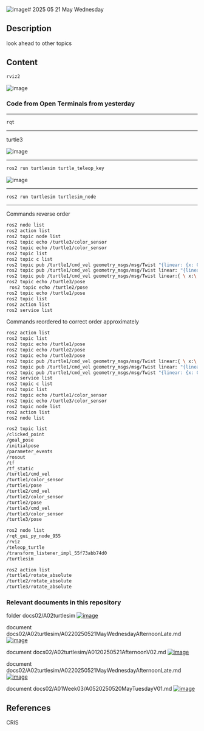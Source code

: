 ![image](https://github.com/user-attachments/assets/b6da2204-ea68-4807-8f4c-141f9eaf2e77)# 2025 05 21 May Wednesday

## Description

look ahead to other topics

## Content

```bash
rviz2
```

![image](https://github.com/user-attachments/assets/ab427e73-a970-4525-92e8-ee2e88fcb02f)

### Code from Open Terminals from yesterday

____

```bash
rqt
```
____

turtle3

![image](https://github.com/user-attachments/assets/5af8b4fc-9f35-4965-b959-cdc601e50fa1)

____

```bash
ros2 run turtlesim turtle_teleop_key
```

![image](https://github.com/user-attachments/assets/def4dc36-a14b-4817-be3e-a49c185c3dba)

____

```bash
ros2 run turtlesim turtlesim_node
```

____

Commands reverse order

```bash
ros2 node list
ros2 action list
ros2 topic node list
ros2 topic echo /turtle3/color_sensor
ros2 topic echo /turtle1/color_sensor
ros2 topic list
ros2 topic c list
ros2 topic pub /turtle1/cmd_vel geometry_msgs/msg/Twist "{linear: {x: 0.0, y: 0.0, z: 0.0}, angular: {x: 0.0, y: 0.0, z: 1.0}}"
ros2 topic pub /turtle1/cmd_vel geometry_msgs/msg/Twist linear: "{linear: {x: 0.0, y: 0.0, z: 0.0}, angular: {x: 0.0, y: 0.0, z: 1.0}}"
ros2 topic pub /turtle1/cmd_vel geometry_msgs/msg/Twist linear:{ \ x:\ 0.0\ \ y:\ 0.0\ \ z:\ 0.0angular:\ \ x:\ 0.0\ \ y:\ 0.0\ \ z:\ 3.0\}
ros2 topic echo /turtle3/pose
 ros2 topic echo /turtle2/pose
ros2 topic echo /turtle1/pose
ros2 topic list
ros2 action list
ros2 service list
```

Commands reordered to correct order approximately

```bash
ros2 action list
ros2 topic list
ros2 topic echo /turtle1/pose
ros2 topic echo /turtle2/pose
ros2 topic echo /turtle3/pose
ros2 topic pub /turtle1/cmd_vel geometry_msgs/msg/Twist linear:{ \ x:\ 0.0\ \ y:\ 0.0\ \ z:\ 0.0angular:\ \ x:\ 0.0\ \ y:\ 0.0\ \ z:\ 3.0\}
ros2 topic pub /turtle1/cmd_vel geometry_msgs/msg/Twist linear: "{linear: {x: 0.0, y: 0.0, z: 0.0}, angular: {x: 0.0, y: 0.0, z: 1.0}}"
ros2 topic pub /turtle1/cmd_vel geometry_msgs/msg/Twist "{linear: {x: 0.0, y: 0.0, z: 0.0}, angular: {x: 0.0, y: 0.0, z: 1.0}}"
ros2 service list
ros2 topic c list
ros2 topic list
ros2 topic echo /turtle1/color_sensor
ros2 topic echo /turtle3/color_sensor
ros2 topic node list
ros2 action list
ros2 node list
```

```bash
ros2 topic list
/clicked_point
/goal_pose
/initialpose
/parameter_events
/rosout
/tf
/tf_static
/turtle1/cmd_vel
/turtle1/color_sensor
/turtle1/pose
/turtle2/cmd_vel
/turtle2/color_sensor
/turtle2/pose
/turtle3/cmd_vel
/turtle3/color_sensor
/turtle3/pose
```

```bash
ros2 node list
/rqt_gui_py_node_955
/rviz
/teleop_turtle
/transform_listener_impl_55f73abb74d0
/turtlesim
```

```bash
ros2 action list
/turtle1/rotate_absolute
/turtle2/rotate_absolute
/turtle3/rotate_absolute
```

### Relevant documents in this repository

folder docs02/A02turtlesim [![image](https://github.com/user-attachments/assets/9bd24341-6f57-45b1-9f65-2baadc7bf4d2)](https://github.com/CoderSales/robotCanRevInterface/tree/main/docs02/A02turtlesim)

document docs02/A02turtlesim/A0220250521MayWednesdayAfternoonLate.md [![image](https://github.com/user-attachments/assets/e4e4a976-2acc-464c-8b4e-b6c8932abf8f)](https://github.com/CoderSales/robotCanRevInterface/blob/main/docs02/A02turtlesim/A0220250521MayWednesdayAfternoonLate.md)

document docs02/A02turtlesim/A0120250521AfternoonV02.md [![image](https://github.com/user-attachments/assets/13908eca-4844-475a-8169-3f1ef891ba2e)](https://github.com/CoderSales/robotCanRevInterface/blob/main/docs02/A02turtlesim/A0120250521AfternoonV02.md)

document docs02/A02turtlesim/A0220250521MayWednesdayAfternoonLate.md [![image](https://github.com/user-attachments/assets/eaa9beb5-42a7-47ba-be4d-74c021be7c30)](https://github.com/CoderSales/robotCanRevInterface/blob/main/docs02/A02turtlesim/A0220250521MayWednesdayAfternoonLate.md)

document docs02/A01Week03/A0520250520MayTuesdayV01.md [![image](https://github.com/user-attachments/assets/7ce6e244-a614-4268-b896-8dbe19bfe3d8)](https://github.com/CoderSales/robotCanRevInterface/blob/main/docs02/A01Week03/A0520250520MayTuesdayV01.md)

## References

CRIS
